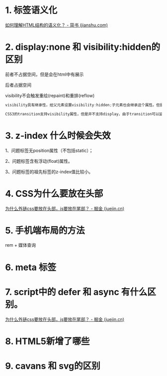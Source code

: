 # 1. 标签语义化

[如何理解HTML结构的语义化？ - 简书 (jianshu.com)](https://www.jianshu.com/p/6bc1fc059b51)

# 2. display:none 和 visibility:hidden的区别

前者不占据空间，但是会在html中有展示 

后者占据空间 

visibility不会触发重绘(repaint)和重排(reflow)

```js
visibility具有继承性，给父元素设置visibility:hidden;子元素也会继承这个属性。但是如果重新给子元素设置visibility: visible,则子元素又会显示出来。这个和display: none有着质的区别。

CSS3的transition支持visibility属性，但是并不支持display，由于transition可以延迟执行，因此可以配合visibility使用纯css实现hover延时显示效果。提高用户体验。
```

# 3.  z-index 什么时候会失效

1、问题标签无position属性（不包括static）； 

2、问题标签含有浮动(float)属性。

 3、问题标签的祖先标签的z-index值比较小。

# 4. CSS为什么要放在头部

[为什么外链css要放在头部，js要放在尾部？ - 掘金 (juejin.cn)](https://juejin.cn/post/6844904009694707725#heading-0)

# 5. 手机端布局的方法

rem + 媒体查询

# 6. meta 标签

# 7. script中的 defer 和 async 有什么区别。

[为什么外链css要放在头部，js要放在尾部？ - 掘金 (juejin.cn)](https://juejin.cn/post/6844904009694707725#heading-0)

# 8. HTML5新增了哪些

# 9. cavans 和 svg的区别







